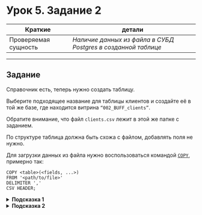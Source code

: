 # Урок 5. Задание 2

| Краткие | детали |
| --- | --- |
| Проверяемая сущность | *Наличие данных из файла в СУБД Postgres в созданной таблице* |

- - -

## Задание

Справочник есть, теперь нужно создать таблицу.

Выберите подходящее название для таблицы клиентов и создайте её в той же базе, где находится витрина `“002_BUFF_clients”`.

Обратите внимание, что файл `clients.csv` лежит в этой же папке с заданием.

По структуре таблица должна быть схожа с файлом, добавлять поля не нужно.

Для загрузки данных из файла нужно воспользоваться командой [`COPY`](https://www.postgresql.org/docs/13/sql-copy.html), примерно так:

    COPY <table>(<fields, ...>)
    FROM '<path/to/file>'
    DELIMITER ','
    CSV HEADER;

<details>
<summary><b>Подсказка 1</b></summary>
Название таблицы должно исходить из того, что они приходят из второй системы в слой DM по сущности clients.
</details>

<details>
<summary><b>Подсказка 2</b></summary>
Структура таблицы:

    `client_id`,
    `client_firstname`,
    `client_lastname`,
    `client_email`,
    `client_phone`,
    `client_city`.

</details>
